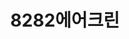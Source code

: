 ---
id: 2
title: 8282에어크린
caption: 에어컨 / 세탁기 청소 전문업체
url: https://8282airclean.com
view: https://raw.githubusercontent.com/didgustm/image/main/view/airclean_view.webp
thumnail: https://github.com/didgustm/image/blob/main/thumnail/airclean.jpg?raw=true
category: Life
device: PC, Mobile
---